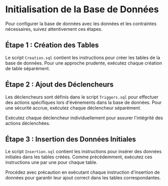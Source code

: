 # Initialisation de la Base de Données

Pour configurer la base de données avec les données et les contraintes nécessaires, suivez attentivement ces étapes.

## Étape 1 : Création des Tables

Le script `Creation.sql` contient les instructions pour créer les tables de la base
de données. Pour une approche prudente, exécutez chaque création de table séparément.

## Étape 2 : Ajout des Déclencheurs
Les déclencheurs sont définis dans le script `Triggers.sql` pour effectuer des 
actions spécifiques lors d'événements dans la base de données. Pour une sécurité
accrue, exécutez chaque déclencheur séparément.

Exécutez chaque déclencheur individuellement pour assurer l'intégrité des actions 
déclenchées.

## Étape 3 : Insertion des Données Initiales
Le script `Insertion.sql` contient les instructions pour insérer des données initiales 
dans les tables créées. Comme précédemment, exécutez ces instructions une par
une pour chaque table.

Procédez avec précaution en exécutant chaque instruction d'insertion de données
pour garantir leur ajout correct dans les tables correspondantes.